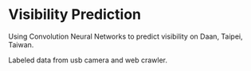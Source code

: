 # Visibility Prediction

Using Convolution Neural Networks to predict visibility on Daan, Taipei, Taiwan.

Labeled data from usb camera and web crawler.

